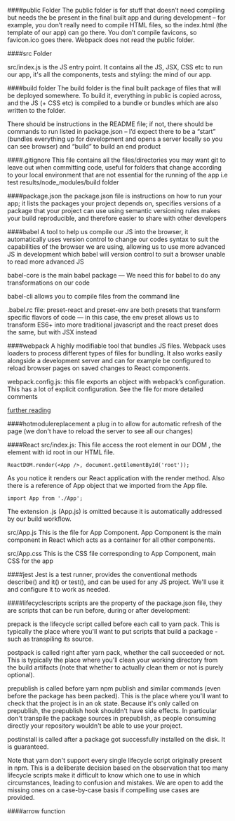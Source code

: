 ####public Folder
The public folder is for stuff that doesn’t need compiling but needs the be present in the final built app and during development – for example, you don’t really need to compile HTML files, so the index.html (the template of our app) can go there. You don’t compile favicons, so favicon.ico goes there. Webpack does not read the public folder.

####src Folder

src/index.js is the JS entry point.
It contains all the JS, JSX, CSS etc to run our app, it's all the components, tests and styling: the mind of our app.

####build folder
The build folder is the final built package of files that will be deployed somewhere. To build it, everything in public is copied across, and the JS (+ CSS etc) is compiled to a bundle or bundles which are also written to the folder.

There should be instructions in the README file; if not, there should be commands to run listed in package.json – I’d expect there to be a “start” (bundles everything up for development and opens a server locally so you can see browser) and “build” to build an end product

####.gitignore
This file contains all the files/directories you may want git to leave out when committing code, useful for folders that change according to your local environment that are not essential for the running of the app i.e test results/node_modules/build folder

####package.json
the package.json file is instructions on how to run your app; it lists the packages your project depends on, specifies versions of a package that your project can use using semantic versioning rules
makes your build reproducible, and therefore easier to share with other developers

####babel
A tool to help us compile our JS into the browser, it automatically uses version control to change our codes syntax to suit the capabilities of the browser we are using, allowing us to use more advanced JS in development which babel will version control to suit a browser unable to read more advanced JS

babel-core is the main babel package — We need this for babel to do any transformations on our code

babel-cli allows you to compile files from the command line

.babel.rc file:
preset-react and preset-env are both presets that transform specific flavors of code — in this case, the env preset allows us to transform ES6+ into more traditional javascript and the react preset does the same, but with JSX instead

####webpack
A highly modifiable tool that bundles JS files. Webpack uses loaders to process different types of files for bundling. It also works easily alongside a development server and can for example be configured to reload browser pages on saved changes to React components.

webpack.config.js: this file exports an object with webpack’s configuration. This has a lot of explicit configuration. See the file for more detailed comments

[further reading](https://survivejs.com/webpack/what-is-webpack/)

####hotmodulereplacement
a plug in to allow for automatic refresh of the page (we don't have to reload the server to see all our changes)

####React
src/index.js:
This file access the root element in our DOM , the element with id root in our HTML file.
```
ReactDOM.render(<App />, document.getElementById('root'));
````
As you notice it renders our React application with the render method. Also there is a reference of App object that we imported from the App file.
```
import App from './App';
````
The extension .js (App.js) is omitted because it is automatically addressed by our build workflow.

src/App.js
This is the file for App Component. App Component is the main component in React which acts as a container for all other components.

src/App.css
This is the CSS file corresponding to App Component, main CSS for the app

####jest
Jest is a test runner, provides the conventional methods describe() and it() or test(), and can be used for any JS project. We'll use it and configure it to work as needed.

####lifecyclescripts
scripts are the property of the package.json file, they are scripts that can be run before, during or after development:

prepack is the lifecycle script called before each call to yarn pack. This is typically the place where you'll want to put scripts that build a package - such as transpiling its source.

postpack is called right after yarn pack, whether the call succeeded or not. This is typically the place where you'll clean your working directory from the build artifacts (note that whether to actually clean them or not is purely optional).

prepublish is called before yarn npm publish and similar commands (even before the package has been packed). This is the place where you'll want to check that the project is in an ok state. Because it's only called on prepublish, the prepublish hook shouldn't have side effects. In particular don't transpile the package sources in prepublish, as people consuming directly your repository wouldn't be able to use your project.

postinstall is called after a package got successfully installed on the disk. It is guaranteed.

Note that yarn don't support every single lifecycle script originally present in npm. This is a deliberate decision based on the observation that too many lifecycle scripts make it difficult to know which one to use in which circumstances, leading to confusion and mistakes. We are open to add the missing ones on a case-by-case basis if compelling use cases are provided.

####arrow function



